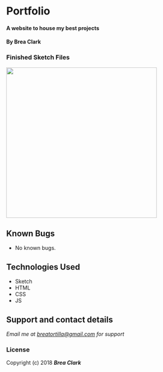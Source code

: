 # Portfolio

#### A website to house my best projects

#### By **Brea Clark**

### Finished Sketch Files

<img width="400" src="">

## Known Bugs
* No known bugs.

## Technologies Used

* Sketch
* HTML
* CSS
* JS

## Support and contact details

_Email me at breatortilla@gmail.com for support_

### License

Copyright (c) 2018 **_Brea Clark_**
